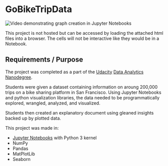 # GoBikeTripData

![Video demonstrating graph creation in Jupyter Notebooks](./Assets/GoBikeData.gif)

This project is not hosted but can be accessed by loading the attached html files into a browser. The cells will not be interactive like they would be in a Notebook.

## Requirements / Purpose

The project was completed as a part of the [Udacity](https://www.udacity.com/) [Data Analytics Nanodegree](https://www.udacity.com/course/data-analyst-nanodegree--nd002?promo=year_end&coupon=SPRING50&utm_source=gsem_brand&utm_source=gsem_brand&utm_medium=ads_r&utm_medium=ads_r&utm_campaign=19167921312_c_individuals&utm_campaign=19167921312_c_individuals&utm_term=143524475759&utm_term=143524475759&utm_keyword=udacity).

Students were given a dataset containing information on aroung 200,000 trips on a bike sharing platform in San Francisco. Using Jupyter Notebooks and python visualization libraries, the data needed to be programmatically explored, wrangled, analyzed, and visualized.

Students then created an explanatory document using gleaned insights backed up by plotted data.

This project was made in:

- [Jupyter Notebooks](https://jupyter.org/]) with Python 3 kernel
- NumPy
- Pandas
- MatPlotLib
- Seaborn
